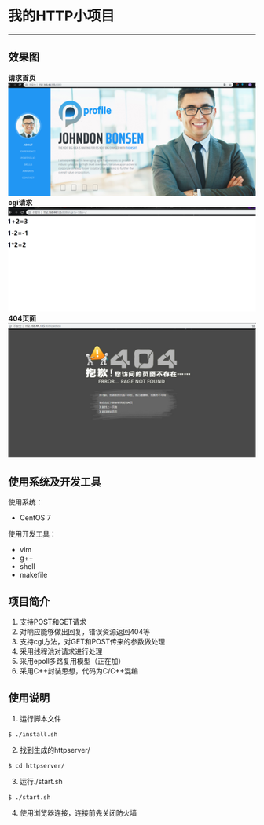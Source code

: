 # 我的HTTP小项目
---
## 效果图
**请求首页**
![](./picture/normal.png)
**cgi请求**
![](./picture/cgi.png)
**404页面**
![](./picture/404.png)
## 使用系统及开发工具
使用系统：
- CentOS 7

使用开发工具：
- vim
- g++
- shell
- makefile
## 项目简介
1. 支持POST和GET请求
2. 对响应能够做出回复，错误资源返回404等
3. 支持cgi方法，对GET和POST传来的参数做处理
4. 采用线程池对请求进行处理
5. 采用epoll多路复用模型（正在加）
6. 采用C++封装思想，代码为C/C++混编
## 使用说明
1. 运行脚本文件
```shell
$ ./install.sh
```
2. 找到生成的httpserver/
```shell
$ cd httpserver/
```
3. 运行./start.sh
```shell
$ ./start.sh
```
4. 使用浏览器连接，连接前先关闭防火墙
